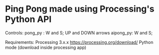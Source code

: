 # Ping Pong made using Processing's Python API

Controls:
pong_py : W and S; UP and DOWN arrows
aipong_py: W and S;

Requirements:
Processing 3.x.x https://processing.org/download/
Python mode (download inside processing app)
